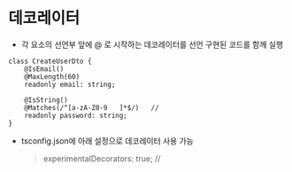 # 데코레이터

- 각 요소의 선언부 앞에 @ 로 시작하는 데코레이터를 선언 구현된 코드를 함께 실행

```
class CreateUserDto {
    @IsEmail()
    @MaxLength(60)
    readonly email: string;

    @IsString()
    @Matches(/^[a-zA-Z0-9   ]*$/)   //
    readonly password: string;
}
```

- tsconfig.json에 아래 설정으로 데코레이터 사용 가능
  > experimentalDecorators: true; //

